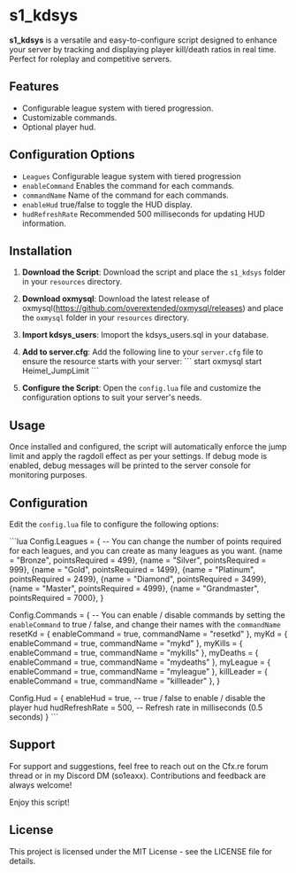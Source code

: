 
# s1_kdsys

**s1_kdsys** is a versatile and easy-to-configure script designed to enhance your server by tracking and displaying player kill/death ratios in real time. Perfect for roleplay and competitive servers.

## Features

- Configurable league system with tiered progression.
- Customizable commands.
- Optional player hud.

## Configuration Options

- `Leagues` Configurable league system with tiered progression
- `enableCommand` Enables the command for each commands.
- `commandName` Name of the command for each commands.
- `enableHud` true/false to toggle the HUD display.
- `hudRefreshRate` Recommended 500 milliseconds for updating HUD information.

## Installation

1. **Download the Script**: Download the script and place the `s1_kdsys` folder in your `resources` directory.

2. **Download oxmysql**: Download the latest release of oxmysql(https://github.com/overextended/oxmysql/releases) and place the `oxmysql` folder in your `resources` directory.

3. **Import kdsys_users**: Imoport the kdsys_users.sql in your database.

4. **Add to server.cfg**: Add the following line to your `server.cfg` file to ensure the resource starts with your server:
   \`\`\`
   start oxmysql
   start Heimel_JumpLimit
   \`\`\`

5. **Configure the Script**: Open the `config.lua` file and customize the configuration options to suit your server's needs.

## Usage

Once installed and configured, the script will automatically enforce the jump limit and apply the ragdoll effect as per your settings. If debug mode is enabled, debug messages will be printed to the server console for monitoring purposes.

## Configuration

Edit the `config.lua` file to configure the following options:

\`\`\`lua
Config.Leagues = { -- You can change the number of points required for each leagues, and you can create as many leagues as you want.
    {name = "Bronze", pointsRequired = 499},
    {name = "Silver", pointsRequired = 999},
    {name = "Gold", pointsRequired = 1499},
    {name = "Platinum", pointsRequired = 2499},
    {name = "Diamond", pointsRequired = 3499},
    {name = "Master", pointsRequired = 4999},
    {name = "Grandmaster", pointsRequired = 7000},
}

Config.Commands = { -- You can enable / disable commands by setting the `enableCommand` to true / false, and change their names with the `commandName`
    resetKd = {
        enableCommand = true,
        commandName = "resetkd"
    },
    myKd = {
        enableCommand = true,
        commandName = "mykd"
    },
    myKills = {
        enableCommand = true,
        commandName = "mykills"
    },
    myDeaths = {
        enableCommand = true,
        commandName = "mydeaths"
    },
    myLeague = {
        enableCommand = true,
        commandName = "myleague"
    },
    killLeader = {
        enableCommand = true,
        commandName = "killleader"
    },
}

Config.Hud = {
    enableHud = true, -- true / false to enable / disable the player hud
    hudRefreshRate = 500, -- Refresh rate in milliseconds (0.5 seconds)
}
\`\`\`

## Support

For support and suggestions, feel free to reach out on the Cfx.re forum thread or in my Discord DM (so1eaxx). Contributions and feedback are always welcome!

Enjoy this script!

## License

This project is licensed under the MIT License - see the LICENSE file for details.

